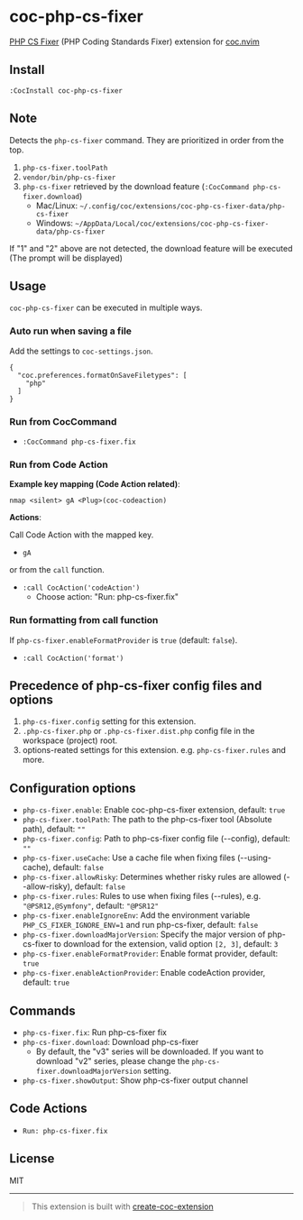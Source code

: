 # coc-php-cs-fixer

[PHP CS Fixer](https://github.com/FriendsOfPHP/PHP-CS-Fixer) (PHP Coding Standards Fixer) extension for [coc.nvim](https://github.com/neoclide/coc.nvim)

## Install

`:CocInstall coc-php-cs-fixer`

## Note

Detects the `php-cs-fixer` command. They are prioritized in order from the top.

1. `php-cs-fixer.toolPath`
1. `vendor/bin/php-cs-fixer`
1. `php-cs-fixer` retrieved by the download feature (`:CocCommand php-cs-fixer.download`)
    - Mac/Linux: `~/.config/coc/extensions/coc-php-cs-fixer-data/php-cs-fixer`
    - Windows: `~/AppData/Local/coc/extensions/coc-php-cs-fixer-data/php-cs-fixer`

If "1" and "2" above are not detected, the download feature will be executed (The prompt will be displayed)

## Usage

`coc-php-cs-fixer` can be executed in multiple ways.

### Auto run when saving a file

Add the settings to `coc-settings.json`.

```jsonc
{
  "coc.preferences.formatOnSaveFiletypes": [
    "php"
  ]
}
```

### Run from CocCommand

- `:CocCommand php-cs-fixer.fix`

### Run from Code Action

**Example key mapping (Code Action related)**:

```vim
nmap <silent> gA <Plug>(coc-codeaction)
```

**Actions**:

Call Code Action with the mapped key.

- `gA`

or from the `call` function.

- `:call CocAction('codeAction')`
  - Choose action: "Run: php-cs-fixer.fix"

### Run formatting from call function

If `php-cs-fixer.enableFormatProvider` is `true` (default: `false`).

- `:call CocAction('format')`

## Precedence of php-cs-fixer config files and options

1. `php-cs-fixer.config` setting for this extension.
2. `.php-cs-fixer.php` or `.php-cs-fixer.dist.php` config file in the workspace (project) root.
3. options-reated settings for this extension. e.g. `php-cs-fixer.rules` and more.

## Configuration options

- `php-cs-fixer.enable`: Enable coc-php-cs-fixer extension, default: `true`
- `php-cs-fixer.toolPath`: The path to the php-cs-fixer tool (Absolute path), default: `""`
- `php-cs-fixer.config`: Path to php-cs-fixer config file (--config), default: `""`
- `php-cs-fixer.useCache`: Use a cache file when fixing files (--using-cache), default: `false`
- `php-cs-fixer.allowRisky`: Determines whether risky rules are allowed (--allow-risky), default: `false`
- `php-cs-fixer.rules`: Rules to use when fixing files (--rules), e.g. `"@PSR12,@Symfony"`, default: `"@PSR12"`
- `php-cs-fixer.enableIgnoreEnv`: Add the environment variable `PHP_CS_FIXER_IGNORE_ENV=1` and run php-cs-fixer, default: `false`
- `php-cs-fixer.downloadMajorVersion`: Specify the major version of php-cs-fixer to download for the extension, valid option `[2, 3]`, default: `3`
- `php-cs-fixer.enableFormatProvider`: Enable format provider, default: `true`
- `php-cs-fixer.enableActionProvider`: Enable codeAction provider, default: `true`

## Commands

- `php-cs-fixer.fix`: Run php-cs-fixer fix
- `php-cs-fixer.download`: Download php-cs-fixer
   - By default, the "v3" series will be downloaded. If you want to download "v2" series, please change the `php-cs-fixer.downloadMajorVersion` setting.
- `php-cs-fixer.showOutput`: Show php-cs-fixer output channel

## Code Actions

- `Run: php-cs-fixer.fix`

## License

MIT

---

> This extension is built with [create-coc-extension](https://github.com/fannheyward/create-coc-extension)
